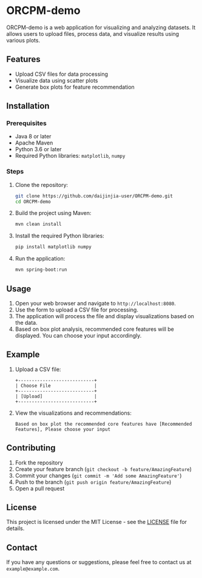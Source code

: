 # ORCPM-demo

ORCPM-demo is a web application for visualizing and analyzing datasets. It allows users to upload files, process data, and visualize results using various plots.

## Features

- Upload CSV files for data processing
- Visualize data using scatter plots
- Generate box plots for feature recommendation

## Installation

### Prerequisites

- Java 8 or later
- Apache Maven
- Python 3.6 or later
- Required Python libraries: `matplotlib`, `numpy`

### Steps

1. Clone the repository:
    ```bash
    git clone https://github.com/daijinjia-user/ORCPM-demo.git
    cd ORCPM-demo
    ```

2. Build the project using Maven:
    ```bash
    mvn clean install
    ```

3. Install the required Python libraries:
    ```bash
    pip install matplotlib numpy
    ```

4. Run the application:
    ```bash
    mvn spring-boot:run
    ```

## Usage

1. Open your web browser and navigate to `http://localhost:8080`.
2. Use the form to upload a CSV file for processing.
3. The application will process the file and display visualizations based on the data.
4. Based on box plot analysis, recommended core features will be displayed. You can choose your input accordingly.

## Example

1. Upload a CSV file:
    ```
    +----------------------------+
    | Choose File                |
    +----------------------------+
    | [Upload]                   |
    +----------------------------+
    ```

2. View the visualizations and recommendations:
    ```
    Based on box plot the recommended core features have [Recommended Features], Please choose your input
    ```

## Contributing

1. Fork the repository
2. Create your feature branch (`git checkout -b feature/AmazingFeature`)
3. Commit your changes (`git commit -m 'Add some AmazingFeature'`)
4. Push to the branch (`git push origin feature/AmazingFeature`)
5. Open a pull request

## License

This project is licensed under the MIT License - see the [LICENSE](LICENSE) file for details.

## Contact

If you have any questions or suggestions, please feel free to contact us at `example@example.com`.

